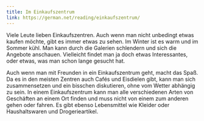 ```yaml
---
title: Im Einkaufszentrum
link: https://german.net/reading/einkaufszentrum/
---
```


Viele Leute lieben Einkaufszentren. Auch wenn man nicht unbedingt etwas kaufen möchte, gibt es immer etwas zu sehen. Im Winter ist es warm und im Sommer kühl. Man kann durch die Galerien schlendern und sich die Angebote anschauen. Vielleicht findet man ja doch etwas Interessantes, oder etwas, was man schon lange gesucht hat.

Auch wenn man mit Freunden in ein Einkaufszentrum geht, macht das Spaß. Da es in den meisten Zentren auch Cafés und Eisdielen gibt, kann man sich zusammensetzen und ein bisschen diskutieren, ohne vom Wetter abhängig zu sein. In einem Einkaufszentrum kann man alle verschiedenen Arten von Geschäften an einem Ort finden und muss nicht von einem zum anderen gehen oder fahren. Es gibt ebenso Lebensmittel wie Kleider oder Haushaltswaren und Drogerieartikel.